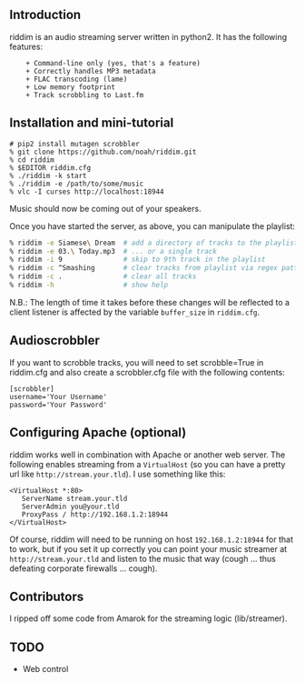 ## Introduction 

riddim is an audio streaming server written in python2.  It has the
following features:

        + Command-line only (yes, that's a feature)
        + Correctly handles MP3 metadata
        + FLAC transcoding (lame)
        + Low memory footprint
        + Track scrobbling to Last.fm

## Installation and mini-tutorial

```
# pip2 install mutagen scrobbler
% git clone https://github.com/noah/riddim.git
% cd riddim
% $EDITOR riddim.cfg
% ./riddim -k start
% ./riddim -e /path/to/some/music
% vlc -I curses http://localhost:18944
```
Music should now be coming out of your speakers.

Once you have started the server, as above, you can manipulate the
playlist:

```bash
% riddim -e Siamese\ Dream  # add a directory of tracks to the playlist ...
% riddim -e 03.\ Today.mp3  # ... or a single track
% riddim -i 9               # skip to 9th track in the playlist
% riddim -c ^Smashing       # clear tracks from playlist via regex pattern
% riddim -c .               # clear all tracks
% riddim -h                 # show help
```
N.B.: The length of time it takes before these changes will
be reflected to a client listener is affected by the variable
`buffer_size` in `riddim.cfg`.


## Audioscrobbler

If you want to scrobble tracks, you will need to set scrobble=True in
riddim.cfg and also create a scrobbler.cfg file with the following
contents:

    [scrobbler]
    username='Your Username'
    password='Your Password'

## Configuring Apache (optional)

riddim works well in combination with Apache or another web server.  The
following enables streaming from a `VirtualHost` (so you can have a
pretty url like `http://stream.your.tld`).  I use something like this:

```
<VirtualHost *:80>
   ServerName stream.your.tld
   ServerAdmin you@your.tld
   ProxyPass / http://192.168.1.2:18944
</VirtualHost>      
```

Of course, riddim will need to be running on host `192.168.1.2:18944`
for that to work, but if you set it up correctly you can point your
music streamer at `http://stream.your.tld` and listen to the music that
way (cough ... thus defeating corporate firewalls ... cough).

## Contributors

I ripped off some code from Amarok for the streaming logic (lib/streamer).

## TODO

+ Web control
